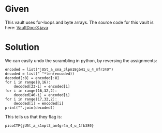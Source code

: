 # Given
This vault uses for-loops and byte arrays. The source code for this vault is here: 
[VaultDoor3.java](https://jupiter.challenges.picoctf.org/static/a648ca6dd275b9454c5d0de6d0f6efd3/VaultDoor3.java)

# Solution
We can easily undo the scrambling in python, by reversing the assignments:
```
encoded = list("jU5t_a_sna_3lpm18gb41_u_4_mfr340")
decoded = list(" "*len(encoded))
decoded[:8] = encoded[:8]
for i in range(8,16):
    decoded[23-i] = encoded[i]
for i in range(16,32,2):
    decoded[46-i] = encoded[i]
for i in range(17,32,2):
    decoded[i] = encoded[i]
print("".join(decoded))
```

This tells us that they flag is:
```
picoCTF{jU5t_a_s1mpl3_an4gr4m_4_u_1fb380}
```
